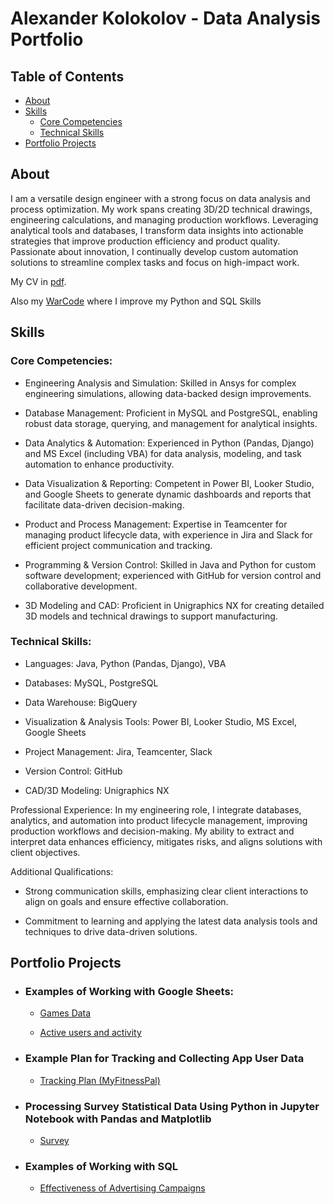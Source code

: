 # Alexander Kolokolov - Data Analysis Portfolio

## Table of Contents

- [About](#about)
- [Skills](#skills)
  - [Core Competencies](#core-competencies)
  - [Technical Skills](#technical-skills)
- [Portfolio Projects](#portfolio-projects)

## About

I am a versatile design engineer with a strong focus on data analysis and process optimization. My work spans creating 3D/2D technical drawings, engineering calculations, and managing production workflows. Leveraging analytical tools and databases, I transform data insights into actionable strategies that improve production efficiency and product quality. Passionate about innovation, I continually develop custom automation solutions to streamline complex tasks and focus on high-impact work.

My CV in [pdf](https://s3.eu-north-1.amazonaws.com/lms.goit.files/caaab1b6-b3ce-4783-a9aa-e5104a2dfe7eAlexander_Kolokolov_Junior%20Data%20Analyst.pdf).

Also my [WarCode](https://www.codewars.com/users/AlexOriobel) where I improve my Python and SQL Skills

## Skills

### Core Competencies:

- Engineering Analysis and Simulation:  Skilled in Ansys for complex engineering simulations, allowing data-backed design improvements.

- Database Management: Proficient in MySQL and PostgreSQL, enabling robust data storage, querying, and management for analytical insights.

- Data Analytics & Automation: Experienced in Python (Pandas, Django) and MS Excel (including VBA) for data analysis, modeling, and task automation to enhance productivity.

- Data Visualization & Reporting: Competent in Power BI, Looker Studio, and Google Sheets to generate dynamic dashboards and reports that facilitate data-driven decision-making.

- Product and Process Management: Expertise in Teamcenter for managing product lifecycle data, with experience in Jira and Slack for efficient project communication and tracking.

- Programming & Version Control: Skilled in Java and Python for custom software development; experienced with GitHub for version control and collaborative development.

- 3D Modeling and CAD: Proficient in Unigraphics NX for creating detailed 3D models and technical drawings to support manufacturing.

### Technical Skills:

- Languages: Java, Python (Pandas, Django), VBA

- Databases: MySQL, PostgreSQL

- Data Warehouse: BigQuery 

- Visualization & Analysis Tools: Power BI, Looker Studio, MS Excel, Google Sheets

- Project Management: Jira, Teamcenter, Slack

- Version Control: GitHub

- CAD/3D Modeling: Unigraphics NX

Professional Experience: In my engineering role, I integrate databases, analytics, and automation into product lifecycle management, improving production workflows and decision-making. My ability to extract and interpret data enhances efficiency, mitigates risks, and aligns solutions with client objectives.

Additional Qualifications:

- Strong communication skills, emphasizing clear client interactions to align on goals and ensure effective collaboration.

- Commitment to learning and applying the latest data analysis tools and techniques to drive data-driven solutions.

## Portfolio Projects

- ### Examples of Working with Google Sheets:

  - [Games Data](https://docs.google.com/spreadsheets/d/1QJGutIAGinLXFlgGM8jerNP_RevZZVx0DW1sL1SB_Qw/edit?usp=sharing)

  - [Active users and activity](https://docs.google.com/spreadsheets/d/1ilWGbIUc42AQUJ_af1zQsX5O35LNP8YX20l38VNjKyg/edit?usp=sharing)

- ### Example Plan for Tracking and Collecting App User Data
  
  - [Tracking Plan (MyFitnessPal)](https://docs.google.com/spreadsheets/d/1PyiRBhSfkZEHnfRIrsiKHl-i5PVzQHrR5MtKlgGub0A/edit?usp=sharing)

- ### Processing Survey Statistical Data Using Python in Jupyter Notebook with Pandas and Matplotlib
  
  - [Survey](https://github.com/KolokolovAlex/-Data-Analysis-Portfolio/blob/main/Processing%20Survey%20Statistical%20Data.ipynb](https://github.com/KolokolovAlex/-Data-Analysis-Portfolio/blob/main/Processing%20Survey%20Statistical%20Data))

- ### Examples of Working with SQL
  
  - [Effectiveness of Advertising Campaigns](https://github.com/KolokolovAlex/-Data-Analysis-Portfolio/blob/main/Determining%20the%20Effectiveness%20of%20Advertising%20Campaigns%20by%20SQL)


